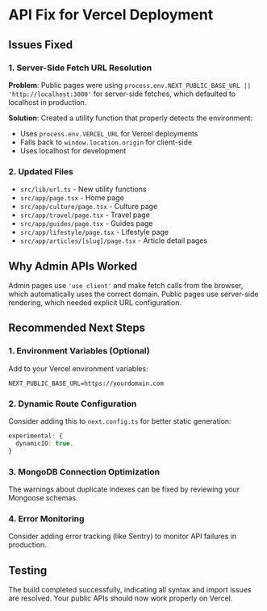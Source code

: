 # API Fix for Vercel Deployment

## Issues Fixed

### 1. Server-Side Fetch URL Resolution
**Problem**: Public pages were using `process.env.NEXT_PUBLIC_BASE_URL || 'http://localhost:3000'` for server-side fetches, which defaulted to localhost in production.

**Solution**: Created a utility function that properly detects the environment:
- Uses `process.env.VERCEL_URL` for Vercel deployments
- Falls back to `window.location.origin` for client-side
- Uses localhost for development

### 2. Updated Files
- `src/lib/url.ts` - New utility functions
- `src/app/page.tsx` - Home page
- `src/app/culture/page.tsx` - Culture page
- `src/app/travel/page.tsx` - Travel page
- `src/app/guides/page.tsx` - Guides page  
- `src/app/lifestyle/page.tsx` - Lifestyle page
- `src/app/articles/[slug]/page.tsx` - Article detail pages

## Why Admin APIs Worked

Admin pages use `'use client'` and make fetch calls from the browser, which automatically uses the correct domain. Public pages use server-side rendering, which needed explicit URL configuration.

## Recommended Next Steps

### 1. Environment Variables (Optional)
Add to your Vercel environment variables:
```
NEXT_PUBLIC_BASE_URL=https://yourdomain.com
```

### 2. Dynamic Route Configuration
Consider adding this to `next.config.ts` for better static generation:
```typescript
experimental: {
  dynamicIO: true,
}
```

### 3. MongoDB Connection Optimization
The warnings about duplicate indexes can be fixed by reviewing your Mongoose schemas.

### 4. Error Monitoring
Consider adding error tracking (like Sentry) to monitor API failures in production.

## Testing
The build completed successfully, indicating all syntax and import issues are resolved. Your public APIs should now work properly on Vercel.
